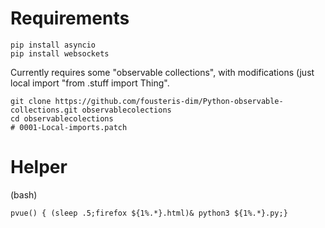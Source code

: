 
# Requirements

~~~
pip install asyncio
pip install websockets
~~~

Currently requires some "observable collections", with modifications (just local import "from .stuff import Thing".

~~~
git clone https://github.com/fousteris-dim/Python-observable-collections.git observablecolections
cd observablecolections
# 0001-Local-imports.patch
~~~

# Helper

(bash)
~~~
pvue() { (sleep .5;firefox ${1%.*}.html)& python3 ${1%.*}.py;}
~~~
